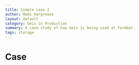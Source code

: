```yaml
---
title: Simple case 2
author: Mads Hargreave
layout: default
category: Geis in Production
summary: A case study of how Geis is being used at Farmbot.
tags: storage
---
```


# Case

